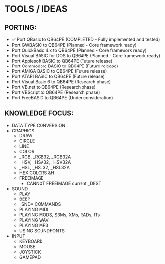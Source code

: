 # TOOLS / IDEAS

## PORTING:
- ✅ Port QBasic to QB64PE (COMPLETED - Fully implemented and tested)
- Port GWBASIC to QB64PE (Planned - Core framework ready)
- Port QuickBasic 4.x to QB64PE (Planned - Core framework ready)
- Port Visual BASIC for DOS to QB64PE (Planned - Core framework ready)
- Port Applesoft BASIC to QB64PE (Future release)
- Port Commodore BASIC to QB64PE (Future release)
- Port AMIGA BASIC to QB64PE (Future release)
- Port ATARI BASIC to QB64PE (Future release)
- Port Visual Basic 6 to QB64PE (Research phase)
- Port VB.net to QB64PE (Research phase)
- Port VBScript to QB64PE (Research phase)
- Port FreeBASIC to QB64PE (Under consideration)

## KNOWLEDGE FOCUS:
- DATA TYPE CONVERSION
- GRAPHICS
    - DRAW
    - CIRCLE
    - LINE
    - COLOR
    - _RGB, _RGB32, _RGB32A
    - _HSV, _HSV32, _HSV32A
    - _HSL, _HSL32, _HSL32A
    - HEX COLORS &H
    - FREEIMAGE
        - CANNOT FREEIMAGE current _DEST
- SOUND
    - PLAY
    - BEEP
    - _SND* COMMANDS
    - PLAYING MIDI
    - PLAYING MODS, S3Ms, XMs, RADs, ITs
    - PLAYING WAV
    - PLAYING MP3
    - USING SOUNDFONTS
- INPUT
    - KEYBOARD
    - MOUSE
    - JOYSTICK
    - GAMEPAD